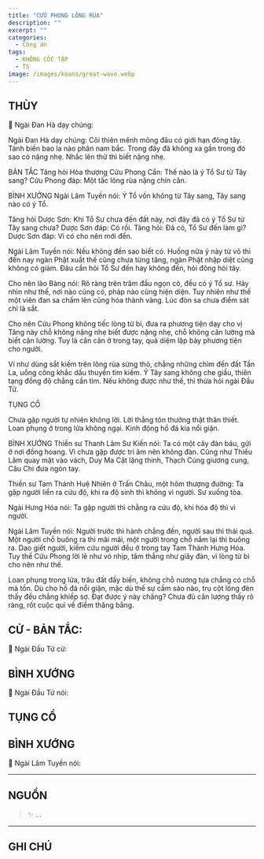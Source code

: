 ```yaml
---
title: "CỬU PHONG LÔNG RÙA"
description: ""
excerpt: ""
categories:
  - Công án
tags:
  - KHÔNG CỐC TẬP
  - TS 
image: /images/koans/great-wave.webp
---
```


## THÙY

📢 Ngài Đan Hà dạy chúng:



Ngài Đan Hà dạy chúng: Cõi thiên mênh mông đâu có giới hạn đông tây. Tánh biến bao la nào phân nam bắc. Trong đây đã không xa gần trong đó sao có nặng nhẹ. Nhắc lên thử thì biết nặng nhẹ.

BẢN TẮC
Tăng hỏi Hòa thượng Cửu Phong Cẩn: Thế nào là ý Tổ Sư từ Tây sang?
Cửu Phong đáp: Một tấc lông rùa nặng chín cân.

BÌNH XƯỚNG
Ngài Lâm Tuyền nói: Ý Tổ vốn không từ Tây sang, Tây sang nào có ý Tổ.

Tăng hỏi Dược Sơn: Khi Tổ Sư chưa đến đất này, nơi đây đã có ý Tổ Sư từ Tây sang chưa?
Dược Sơn đáp: Có rồi.
Tăng hỏi: Đã có, Tổ Sư đến làm gì?
Dược Sơn đáp: Vì có cho nên mới đến.

Ngài Lâm Tuyền nói: Nếu không đến sao biết có. Huống nữa ý này từ vô thì đến nay ngàn Phật xuất thế cũng chưa từng tăng, ngàn Phật nhập diệt cũng không có giảm. Đâu cần hỏi Tổ Sư đến hay không đến, hỏi đông hỏi tây.

Cho nên lão Bàng nói: Rõ ràng trên trăm đầu ngọn cỏ, đều có ý Tổ sư. Hãy nhìn như thế, nơi nào cũng có, pháp nào cũng hiện diện. Tuy nhiên như thế một viên đan sa chấm lên cũng hóa thành vàng. Lúc đòn sa chưa điểm sát chỉ là sắt.

Cho nên Cửu Phong không tiếc lòng từ bi, đưa ra phương tiện dạy cho vị Tăng này chỗ không nặng nhẹ biết được nặng nhẹ, chỗ không cân lường mà biết cân lường. Tuy là cân cân ở trong tay, quả diệm lập bày phương tiện cho người.

Ví như dùng sắt kiếm trên lông rùa sừng thỏ, chẳng những chìm đến đất Tần La, uổng công khắc dấu thuyền tìm kiếm. Ý Tây sang không che giấu, thiên tạng đồng độ chẳng cần tìm. Nếu không được như thế, thì thừa hỏi ngài Đầu Tử.

TỤNG CỔ

Chưa gặp người tự nhiên không lời.
Lời thẳng tôn thường thật thân thiết.
Loan phụng ở trong lửa không ngại.
Kinh động hồ đá kia nổi giận.

BÌNH XƯỚNG
Thiền sư Thanh Lâm Sư Kiến nói: Ta có một cây đàn báu, gửi ở nơi đồng hoang. 
Vì chưa gặp được tri âm nên không đàn. Cũng như Thiếu Lâm quay mặt vào vách, Duy Ma Cật lặng thinh, Thạch Cúng giương cung, Câu Chi đưa ngón tay.

Thiền sư Tam Thánh Huệ Nhiên ở Trấn Châu, một hôm thượng đường: Ta gặp người liền ra cứu độ, khi ra độ sinh thì không vì người. Sư xuống tòa.

Ngài Hưng Hóa nói: Ta gặp người thì chẳng ra cứu độ, khi hóa độ thì vì người.

Ngài Lâm Tuyền nói: Người trước thì hành chẳng đến, người sau thì thái quá. 
Một người chỗ buông ra thì mãi mãi, một người trong chỗ nắm lại thì buông ra. 
Dao giết người, kiếm cứu người đều ở trong tay Tam Thánh Hưng Hóa. 
Tuy thế Cửu Phong lời lẽ như vó nhịp, tăm thẳng như giây đàn, vì lòng từ bi cho nên như thế.

Loan phụng trong lửa, trâu đất đầy biến, không chỗ nương tựa chẳng có chỗ mà tồn. 
Dù cho hồ đá nổi giận, mặc dù thế sự cầm sáo nào, trụ cột lông đèn thấy đều chẳng khiếp sợ. 
Đạt được ý này chăng? Chưa đủ cân lượng thấy rõ ràng, rốt cuộc qui về điểm thăng bằng.

## CỬ - BẢN TẮC:

📢 Ngài Đầu Tử cử:

> 

## BÌNH XƯỚNG

📢 Ngài Đầu Tử nói:


## TỤNG CỔ

> 

## BÌNH XƯỚNG

📢 Ngài Lâm Tuyền nói:



<hr class="blog-rule" />

## NGUỒN

> ✨ ...

<hr class="blog-rule" />

## GHI CHÚ

[^1]: ⭐️ <a href="/masters/Baizhang-Huaihai" target="_blank">🔗 TS </a>


